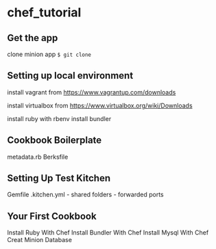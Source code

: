 chef_tutorial
=============

Get the app
-----------
clone minion app
`$ git clone`


Setting up local environment
----------------------------
install vagrant from https://www.vagrantup.com/downloads

install virtualbox from https://www.virtualbox.org/wiki/Downloads

install ruby with rbenv
install bundler


Cookbook Boilerplate
--------------------
metadata.rb
Berksfile


Setting Up Test Kitchen
-----------------------
Gemfile
.kitchen.yml
	- shared folders
	- forwarded ports


Your First Cookbook
-------------------

Install Ruby With Chef
Install Bundler With Chef
Install Mysql With Chef
Creat Minion Database








